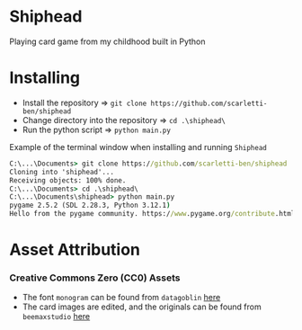 # Shiphead
Playing card game from my childhood built in Python

# Installing
- Install the repository => `git clone https://github.com/scarletti-ben/shiphead`
- Change directory into the repository => `cd .\shiphead\`  
- Run the python script => `python main.py`

Example of the terminal window when installing and running `Shiphead`
```cmd
C:\...\Documents> git clone https://github.com/scarletti-ben/shiphead
Cloning into 'shiphead'...
Receiving objects: 100% done.
C:\...\Documents> cd .\shiphead\
C:\...\Documents\shiphead> python main.py
pygame 2.5.2 (SDL 2.28.3, Python 3.12.1)
Hello from the pygame community. https://www.pygame.org/contribute.html
```

# Asset Attribution
### Creative Commons Zero (CC0) Assets
- The font `monogram` can be found from `datagoblin` [here](https://datagoblin.itch.io/monogram)
- The card images are edited, and the originals can be found from `beemaxstudio`  [here](https://beemaxstudio.itch.io/pixel-cards-pack)
